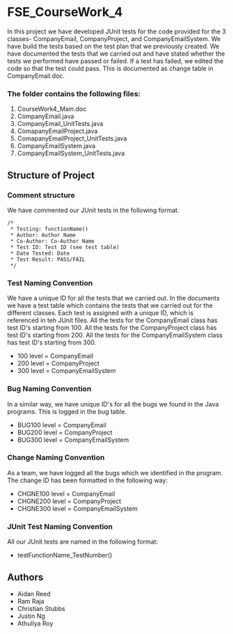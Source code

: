 # FSE_CourseWork_4

In this project we have developed JUnit tests for the code provided for the 3 classes- CompanyEmail, CompanyProject, and CompanyEmailSystem. We have build the tests based on the test plan that we previously created. We have documented the tests that we carried out and have stated whether the tests we performed have passed or failed. If a test has failed, we edited the code so that the test could pass. This is documented as change table in CompanyEmail.doc. 

### The folder contains the following files:
1. CourseWork4_Main.doc
1. CompanyEmail.java
1. CompanyEmail_UnitTests.java
1. ComapanyEmailProject.java
1. ComapanyEmailProject_UnitTests.java
1. CompanyEmailSystem.java
1. CompanyEmailSystem_UnitTests.java

Structure of Project
---------------------
### Comment structure
We have commented our JUnit tests in the following format.
    
	/* 
	 * Testing: functionName()
	 * Author: Author Name
	 * Co-Author: Co-Author Name
	 * Test ID: Test ID (see test table)
	 * Date Tested: Date
	 * Test Result: PASS/FAIL
	 */

### Test Naming Convention

We have a unique ID for all the tests that we carried out. In the documents we have a test table which contains the tests that we carried out for the different classes. Each test is assigned with a unique ID, which is referenced in teh JUnit files. All the tests for the CompanyEmail class has test ID's starting from 100. All the tests for the CompanyProject class has test ID's starting from 200. All the tests for the CompanyEmailSystem class has test ID's starting from 300.

* 100 level = CompanyEmail
* 200 level = CompanyProject
* 300 level = CompanyEmailSystem

### Bug Naming Convention

In a similar way, we have unique ID's for all the bugs we found in the Java programs. This is logged in the bug table. 

* BUG100 level = CompanyEmail
* BUG200 level = CompanyProject
* BUG300 level = CompanyEmailSystem

### Change Naming Convention

As a team, we have logged all the bugs which we identified in the program. The change ID has been formatted in the following way:

* CHGNE100 level = CompanyEmail
* CHGNE200 level = CompanyProject
* CHGNE300 level = CompanyEmailSystem

### JUnit Test Naming Convention

All our JUnit tests are named in the following format:

* testFunctionName_TestNumber()

Authors
--------

* Aidan Reed
* Ram Raja
* Christian Stubbs
* Justin Ng
* Athullya Roy


